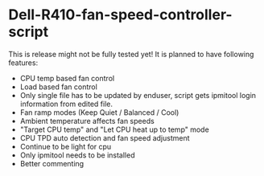 # Dell-R410-fan-speed-controller-script
This is release might not be fully tested yet! It is planned to have following features:
- CPU temp based fan control
- Load based fan control
- Only single file has to be updated by enduser, script gets ipmitool login information from edited file.
- Fan ramp modes (Keep Quiet / Balanced / Cool)
- Ambient temperature affects fan speeds
- "Target CPU temp" and "Let CPU heat up to temp" mode
- CPU TPD auto detection and fan speed adjustment
- Continue to be light for cpu
- Only ipmitool needs to be installed
- Better commenting
